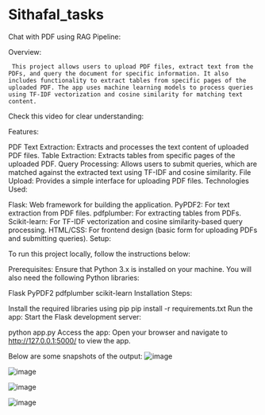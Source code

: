 # Sithafal_tasks
Chat with PDF using RAG Pipeline:

Overview:


     This project allows users to upload PDF files, extract text from the PDFs, and query the document for specific information. It also includes functionality to extract tables from specific pages of the uploaded PDF. The app uses machine learning models to process queries using TF-IDF vectorization and cosine similarity for matching text content.


Check this video for clear understanding:

Features:

PDF Text Extraction: Extracts and processes the text content of uploaded PDF files.
Table Extraction: Extracts tables from specific pages of the uploaded PDF.
Query Processing: Allows users to submit queries, which are matched against the extracted text using TF-IDF and cosine similarity.
File Upload: Provides a simple interface for uploading PDF files.
Technologies Used:

Flask: Web framework for building the application.
PyPDF2: For text extraction from PDF files.
pdfplumber: For extracting tables from PDFs.
Scikit-learn: For TF-IDF vectorization and cosine similarity-based query processing.
HTML/CSS: For frontend design (basic form for uploading PDFs and submitting queries).
Setup:

To run this project locally, follow the instructions below:

Prerequisites:
Ensure that Python 3.x is installed on your machine. You will also need the following Python libraries:

Flask
PyPDF2
pdfplumber
scikit-learn
Installation Steps:

Install the required libraries using pip
pip install -r requirements.txt
Run the app:
Start the Flask development server:

python app.py
Access the app:
Open your browser and navigate to http://127.0.0.1:5000/ to view the app.


Below are some snapshots of the output:
![image](https://github.com/user-attachments/assets/5ddc6c27-3c2a-4548-bd5f-aaf891fae351)

![image](https://github.com/user-attachments/assets/ca24857f-4142-4091-b39a-619a4046f4b1)

![image](https://github.com/user-attachments/assets/779fc275-f8b4-4032-8238-7de17573b307)

![image](https://github.com/user-attachments/assets/47e345b6-b70c-45c7-b2f9-15cbb6f64402)




